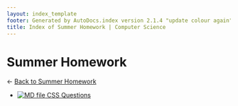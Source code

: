 ```yaml
---
layout: index_template
footer: Generated by AutoDocs.index version 2.1.4 "update colour again" ⓒ Starwort, 2020
title: Index of Summer Homework | Computer Science
---
```


# **Summer Homework**

← [Back to Summer Homework](..)

- [![MD file](https://img.icons8.com/windows/512/03dac6/regular-document.png) CSS Questions](summer_homework/CSS_Questions.md)
